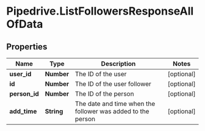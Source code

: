 # Pipedrive.ListFollowersResponseAllOfData

## Properties

Name | Type | Description | Notes
------------ | ------------- | ------------- | -------------
**user_id** | **Number** | The ID of the user | [optional] 
**id** | **Number** | The ID of the user follower | [optional] 
**person_id** | **Number** | The ID of the person | [optional] 
**add_time** | **String** | The date and time when the follower was added to the person | [optional] 


